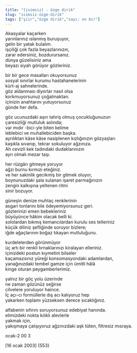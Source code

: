 ```yaml
---
title: "[isimsiz] - özge dirik"
slug: "isimsiz-özge-dirik"
tags: ["şiir","özge dirik","sayı: on bir"]
---
```


Akasyalar kaçarken  
yarınlarınız ıslanmış buruşuyor,  
gelin bir yatak bulalım.  
işçiliği çok fazla beyazlarınızın,  
zarar edersiniz, bozdurursanız.  
dünya güzelisiniz ama  
beyazı siyah görüyor gözleriniz.

bir bir gece masalları okuyorsunuz  
sosyal sınırlar kurumu hastahanelerinin  
kürt-aj sahnelerinde.  
göz aldanması diyorlar nasıl olsa  
korkmuyorsunuz çoğalmaktan.  
içinizin anahtarını yutuyorsunuz  
günde her defa.

göz ucunuzdaki aşırı tahriş olmuş çocukluğunuzun  
çaresizliği mutluluk aslında;  
var mıdır -bici-yle biten kelime  
leblebici ve muhallebiciden başka.  
ayrılıktan kâse kâse nasiplenen kızlığınızın gözyaşları  
kaşıkla sıvanıp, tekrar sokuluyor ağzınıza.  
Ah cevizli kek tadındaki dudaklarınızın  
ayrı olmalı mezar taşı.

her rüzgârı gitmeye yoruyor  
ağzı burnu kırmızı eteğiniz.  
ve her sakinlik gecikmiş bir gitmek oluyor,  
boynunuzdaki şala sulanan işaret parmağınızın  
zengin kalkışına yeltenen ritmi  
sinir bozuyor.

güneşin denize muhtaç renklerinin  
asgari tonlarını bile ödeyemiyorsunuz geri.  
gözlerinizi emen bebekleriniz  
büyüyünce hâkim olacak belli ki.  
sololardan bıkmış kemancılardan kurulu ses telleriniz  
küçük diliniz şefliğinde soruyor bizlere;  
iğde ağaçlarının boğaz tıkayan mutluluğunu.

kurdelelerden görünmüyor  
üç artı bir renkli tırnaklarınızı kiralayan elleriniz.  
içinizdeki postun kıymetini bilseler  
kaçamazsınız yüreği konsomasyondaki adamlardan,  
yanağınızdaki tembel gamze için ümitli hâlâ  
kinge oturan peygamberlerimiz.

yalnız bir göç yolu üzerinde  
ne zaman gözünüz seğirse  
cilvelere yoruluyor haince.  
İç açı-cı formüllerle dış acı kalıyoruz hep  
yakarken toplamı yüzseksen derece sıcaklığınız.

alfabenin sıfırını soruyorsunuz edebiyat hanında.  
elimizdeki nokta kılıklı alevlerle  
yakmak için,  
yakışmaya çalışıyoruz ağzınızdaki aşk tüten, filtresiz mısraya.

ocak-2 00 3

\[16 ocak 2003\] {553}

